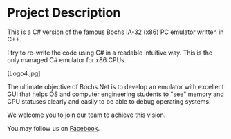 # Project Description

This is a C# version of the famous Bochs IA-32 (x86) PC emulator written in C++.

I try to re-write the code using C# in a readable intuitive way. This is the only managed C# emulator for x86 CPUs.

[Logo4.jpg]

The ultimate objective of Bochs.Net is to develop an emulator with excellent GUI that helps OS 
and computer engineering students to "see" memory and CPU statuses clearly and easily to be able to debug operating systems.

We welcome you to join our team to achieve this vision.

You may follow us on [Facebook](http://www.facebook.com/pages/BochsNet/144550308956807).